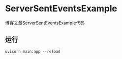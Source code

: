 # ServerSentEventsExample
博客文章ServerSentEventsExample代码

## 运行

```shell
uvicorn main:app --reload
```
